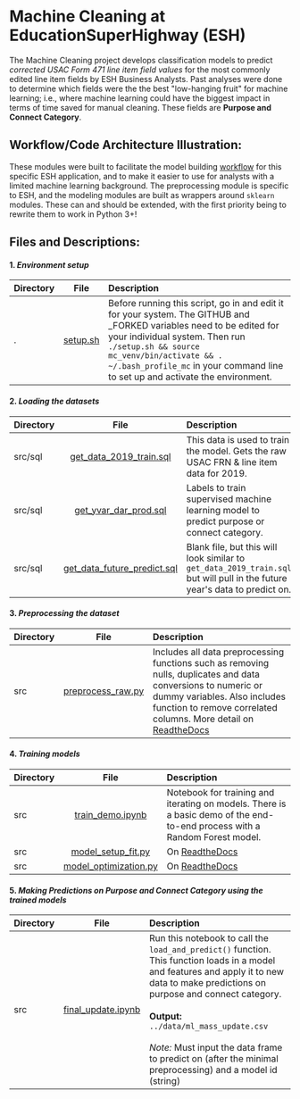 # Machine Cleaning at EducationSuperHighway (ESH)

The Machine Cleaning project develops classification models to predict _corrected USAC Form 471 line item field values_ for the most commonly edited line item fields by ESH Business Analysts. Past analyses were done to determine which fields were the the best "low-hanging fruit" for machine learning; i.e., where machine learning could have the biggest impact in terms of time saved for manual cleaning. These fields are **Purpose and Connect Category**.

## Workflow/Code Architecture Illustration:
These modules were built to facilitate the model building [workflow](https://educationsuperhighway.atlassian.net/wiki/spaces/SA/pages/393609532/Modeling+Process) for this specific ESH application, and to make it easier to use for analysts with a limited machine learning background. The preprocessing module is specific to ESH, and the modeling modules are built as wrappers around `sklearn` modules. These can and should be extended, with the first priority being to rewrite them to work in Python 3+!

## Files and Descriptions:

#### 1. _Environment setup_
| Directory       | File          | Description  |
| ------------- |:-------------:| :-----|
| .      | [setup.sh](setup.sh)     |   Before running this script, go in and edit it for your system. The GITHUB and _FORKED variables need to be edited for your individual system. Then run `./setup.sh && source mc_venv/bin/activate && . ~/.bash_profile_mc` in your command line to set up and activate the environment.  |

#### 2. _Loading the datasets_

| Directory       | File          | Description  |
| ------------- |:-------------:| :-----|
| src/sql       | [get_data_2019_train.sql](src/sql/get_data_2019_train.sql)     |   This data is used to train the model. Gets the raw USAC FRN & line item data for 2019.  |
| src/sql       | [get_yvar_dar_prod.sql](src/sql/get_yvar_dar_prod.sql)     |   Labels to train supervised machine learning model to predict purpose or connect category. |
| src/sql       | [get_data_future_predict.sql](src/sql/get_data_future_predict.sql)     |   Blank file, but this will look similar to `get_data_2019_train.sql` but will pull in the future year's data to predict on. |

#### 3. _Preprocessing the dataset_

| Directory       | File          | Description  |
| ------------- |:-------------:| :-----|
| src      | [preprocess_raw.py](src/preprocess_raw.py) |  Includes all data preprocessing functions such as removing nulls, duplicates and data conversions to numeric or dummy variables. Also includes function to remove correlated columns. More detail on [ReadtheDocs](https://esh-machine-cleaning-preprocessing.readthedocs.io/en/latest/source/preprocess_raw.html#module-preprocess_raw)|

#### 4. _Training models_

| Directory       | File          | Description  |
| ------------- |:-------------:| :-----|
| src      | [train_demo.ipynb](src/train_demo.ipynb) | Notebook for training and iterating on models. There is a basic demo of the end-to-end process with a Random Forest model. |
| src      | [model_setup_fit.py](src/model_setup_fit.py) | On [ReadtheDocs](https://esh-machine-cleaning-preprocessing.readthedocs.io/en/latest/source/model_setup_fit.html#module-model_setup_fit) |
| src      | [model_optimization.py](src/model_optimization.py) | On [ReadtheDocs](https://esh-machine-cleaning-preprocessing.readthedocs.io/en/latest/source/model_optimization.html#module-model_optimization) |

#### 5. _Making Predictions on Purpose and Connect Category using the trained models_

| Directory       | File          | Description  |
| ------------- |:-------------:| :-----|
| src      | [final_update.ipynb](src/final_update.ipynb) |  Run this notebook to call the `load_and_predict()` function. This function loads in a model and features and apply it to new data to make predictions on purpose and connect category. <br> <br>**Output:** <br> `../data/ml_mass_update.csv` <br> <br>_Note:_ Must input the data frame to predict on (after the minimal preprocessing) and a model id (string) |
